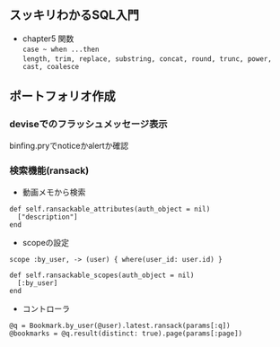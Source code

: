 ## スッキリわかるSQL入門
- chapter5 関数  
```case ~ when ...then```  
```length, trim, replace, substring, concat, round, trunc, power, cast, coalesce```

## ポートフォリオ作成  
### deviseでのフラッシュメッセージ表示  
binfing.pryでnoticeかalertか確認

### 検索機能(ransack)  
- 動画メモから検索
```
def self.ransackable_attributes(auth_object = nil)
  ["description"]
end
```

- scopeの設定
```
scope :by_user, -> (user) { where(user_id: user.id) }

def self.ransackable_scopes(auth_object = nil)
  [:by_user]
end
```

- コントローラ
```
@q = Bookmark.by_user(@user).latest.ransack(params[:q])
@bookmarks = @q.result(distinct: true).page(params[:page])
```
